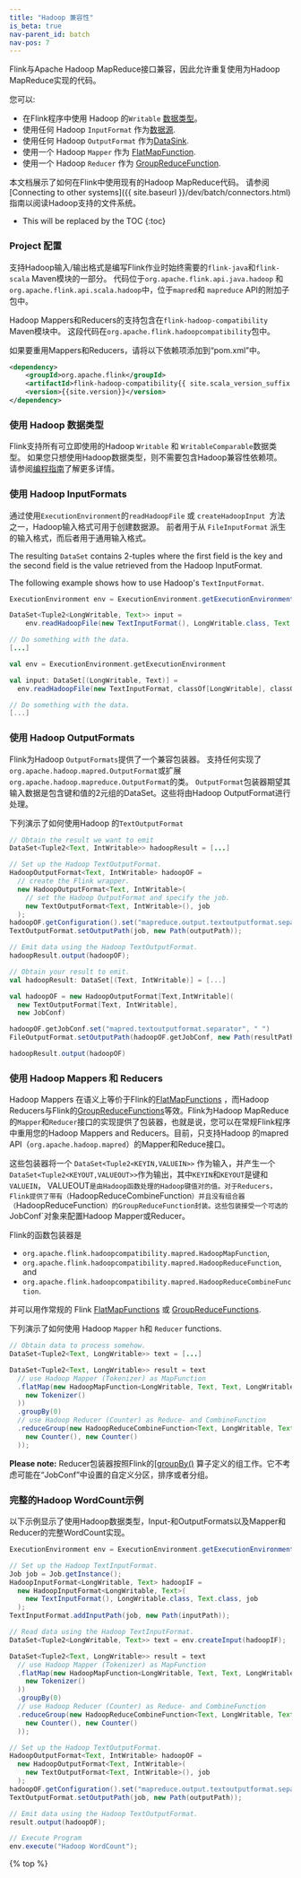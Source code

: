 ```yaml
---
title: "Hadoop 兼容性"
is_beta: true
nav-parent_id: batch
nav-pos: 7
---
```

<!--
Licensed to the Apache Software Foundation (ASF) under one
or more contributor license agreements.  See the NOTICE file
distributed with this work for additional information
regarding copyright ownership.  The ASF licenses this file
to you under the Apache License, Version 2.0 (the
"License"); you may not use this file except in compliance
with the License.  You may obtain a copy of the License at

  http://www.apache.org/licenses/LICENSE-2.0

Unless required by applicable law or agreed to in writing,
software distributed under the License is distributed on an
"AS IS" BASIS, WITHOUT WARRANTIES OR CONDITIONS OF ANY
KIND, either express or implied.  See the License for the
specific language governing permissions and limitations
under the License.
-->

Flink与Apache Hadoop MapReduce接口兼容，因此允许重复使用为Hadoop MapReduce实现的代码。

您可以:

- 在Flink程序中使用 Hadoop 的`Writable` [数据类型](index.html#data-types)。
- 使用任何 Hadoop `InputFormat` 作为[数据源](index.html#data-sources).
- 使用任何 Hadoop `OutputFormat` 作为[DataSink](index.html#data-sinks).
- 使用一个 Hadoop `Mapper` 作为 [FlatMapFunction](dataset_transformations.html#flatmap).
- 使用一个 Hadoop `Reducer` 作为 [GroupReduceFunction](dataset_transformations.html#groupreduce-on-grouped-dataset).

本文档展示了如何在Flink中使用现有的Hadoop MapReduce代码。 请参阅[Connecting to other systems]({{ site.baseurl }}/dev/batch/connectors.html) 指南以阅读Hadoop支持的文件系统。

* This will be replaced by the TOC
{:toc}

### Project 配置

支持Hadoop输入/输出格式是编写Flink作业时始终需要的`flink-java`和`flink-scala` Maven模块的一部分。
代码位于`org.apache.flink.api.java.hadoop` 和`org.apache.flink.api.scala.hadoop`中，位于`mapred`和 `mapreduce` API的附加子包中。

Hadoop Mappers和Reducers的支持包含在`flink-hadoop-compatibility` Maven模块中。
这段代码在`org.apache.flink.hadoopcompatibility`包中。

如果要重用Mappers和Reducers，请将以下依赖项添加到“pom.xml”中。

~~~xml
<dependency>
	<groupId>org.apache.flink</groupId>
	<artifactId>flink-hadoop-compatibility{{ site.scala_version_suffix }}</artifactId>
	<version>{{site.version}}</version>
</dependency>
~~~

###  使用 Hadoop 数据类型

Flink支持所有可立即使用的Hadoop `Writable` 和 `WritableComparable`数据类型。
如果您只想使用Hadoop数据类型，则不需要包含Hadoop兼容性依赖项。
请参阅[编程指南](index.html#data-types)了解更多详情。

### 使用 Hadoop InputFormats

通过使用`ExecutionEnvironment`的`readHadoopFile` 或 `createHadoopInput `方法之一，Hadoop输入格式可用于创建数据源。
前者用于从 `FileInputFormat` 派生的输入格式，而后者用于通用输入格式。

The resulting `DataSet` contains 2-tuples where the first field
is the key and the second field is the value retrieved from the Hadoop
InputFormat.

The following example shows how to use Hadoop's `TextInputFormat`.

<div class="codetabs" markdown="1">
<div data-lang="java" markdown="1">

~~~java
ExecutionEnvironment env = ExecutionEnvironment.getExecutionEnvironment();

DataSet<Tuple2<LongWritable, Text>> input =
    env.readHadoopFile(new TextInputFormat(), LongWritable.class, Text.class, textPath);

// Do something with the data.
[...]
~~~

</div>
<div data-lang="scala" markdown="1">

~~~scala
val env = ExecutionEnvironment.getExecutionEnvironment

val input: DataSet[(LongWritable, Text)] =
  env.readHadoopFile(new TextInputFormat, classOf[LongWritable], classOf[Text], textPath)

// Do something with the data.
[...]
~~~

</div>

</div>

### 使用 Hadoop OutputFormats

Flink为Hadoop `OutputFormats`提供了一个兼容包装器。
支持任何实现了`org.apache.hadoop.mapred.OutputFormat`或扩展`org.apache.hadoop.mapreduce.OutputFormat`的类。
`OutputFormat`包装器期望其输入数据是包含键和值的2元组的DataSet。这些将由Hadoop OutputFormat进行处理。

下列演示了如何使用Hadoop 的`TextOutputFormat`

<div class="codetabs" markdown="1">
<div data-lang="java" markdown="1">

~~~java
// Obtain the result we want to emit
DataSet<Tuple2<Text, IntWritable>> hadoopResult = [...]

// Set up the Hadoop TextOutputFormat.
HadoopOutputFormat<Text, IntWritable> hadoopOF =
  // create the Flink wrapper.
  new HadoopOutputFormat<Text, IntWritable>(
    // set the Hadoop OutputFormat and specify the job.
    new TextOutputFormat<Text, IntWritable>(), job
  );
hadoopOF.getConfiguration().set("mapreduce.output.textoutputformat.separator", " ");
TextOutputFormat.setOutputPath(job, new Path(outputPath));

// Emit data using the Hadoop TextOutputFormat.
hadoopResult.output(hadoopOF);
~~~

</div>
<div data-lang="scala" markdown="1">

~~~scala
// Obtain your result to emit.
val hadoopResult: DataSet[(Text, IntWritable)] = [...]

val hadoopOF = new HadoopOutputFormat[Text,IntWritable](
  new TextOutputFormat[Text, IntWritable],
  new JobConf)

hadoopOF.getJobConf.set("mapred.textoutputformat.separator", " ")
FileOutputFormat.setOutputPath(hadoopOF.getJobConf, new Path(resultPath))

hadoopResult.output(hadoopOF)


~~~

</div>

</div>

### 使用 Hadoop Mappers 和 Reducers

Hadoop Mappers 在语义上等价于Flink的[FlatMapFunctions](dataset_transformations.html#flatmap) ，而Hadoop Reducers与Flink的[GroupReduceFunctions](dataset_transformations.html#groupreduce-on-grouped-dataset)等效。Flink为Hadoop MapReduce的`Mapper`和`Reducer`接口的实现提供了包装器，也就是说，您可以在常规Flink程序中重用您的Hadoop Mappers and Reducers。目前，只支持Hadoop 的mapred  API（`org.apache.hadoop.mapred`）的Mapper和Reduce接口。

这些包装器将一个 `DataSet<Tuple2<KEYIN,VALUEIN>>` 作为输入，并产生一个`DataSet<Tuple2<KEYOUT,VALUEOUT>>`作为输出，其中`KEYIN`和`KEYOUT`是键和`VALUEIN`， VALUEOUT`是由Hadoop函数处理的Hadoop键值对的值。对于Reducers，Flink提供了带有（`HadoopReduceCombineFunction`）并且没有组合器（`HadoopReduceFunction`）的GroupReduceFunction封装。这些包装接受一个可选的`JobConf`对象来配置Hadoop Mapper或Reducer。

Flink的函数包装器是

- `org.apache.flink.hadoopcompatibility.mapred.HadoopMapFunction`,
- `org.apache.flink.hadoopcompatibility.mapred.HadoopReduceFunction`, and
- `org.apache.flink.hadoopcompatibility.mapred.HadoopReduceCombineFunction`.

并可以用作常规的 Flink [FlatMapFunctions](dataset_transformations.html#flatmap) 或 [GroupReduceFunctions](dataset_transformations.html#groupreduce-on-grouped-dataset).

下列演示了如何使用  Hadoop `Mapper` h和 `Reducer` functions.

~~~java
// Obtain data to process somehow.
DataSet<Tuple2<Text, LongWritable>> text = [...]

DataSet<Tuple2<Text, LongWritable>> result = text
  // use Hadoop Mapper (Tokenizer) as MapFunction
  .flatMap(new HadoopMapFunction<LongWritable, Text, Text, LongWritable>(
    new Tokenizer()
  ))
  .groupBy(0)
  // use Hadoop Reducer (Counter) as Reduce- and CombineFunction
  .reduceGroup(new HadoopReduceCombineFunction<Text, LongWritable, Text, LongWritable>(
    new Counter(), new Counter()
  ));
~~~

**Please note:** Reducer包装器按照Flink的[[groupBy()](dataset_transformations.html#transformations-on-grouped-dataset) 算子定义的组工作。它不考虑可能在“JobConf”中设置的自定义分区，排序或者分组。

### 完整的Hadoop WordCount示例

以下示例显示了使用Hadoop数据类型，Input-和OutputFormats以及Mapper和Reducer的完整WordCount实现。

~~~java
ExecutionEnvironment env = ExecutionEnvironment.getExecutionEnvironment();

// Set up the Hadoop TextInputFormat.
Job job = Job.getInstance();
HadoopInputFormat<LongWritable, Text> hadoopIF =
  new HadoopInputFormat<LongWritable, Text>(
    new TextInputFormat(), LongWritable.class, Text.class, job
  );
TextInputFormat.addInputPath(job, new Path(inputPath));

// Read data using the Hadoop TextInputFormat.
DataSet<Tuple2<LongWritable, Text>> text = env.createInput(hadoopIF);

DataSet<Tuple2<Text, LongWritable>> result = text
  // use Hadoop Mapper (Tokenizer) as MapFunction
  .flatMap(new HadoopMapFunction<LongWritable, Text, Text, LongWritable>(
    new Tokenizer()
  ))
  .groupBy(0)
  // use Hadoop Reducer (Counter) as Reduce- and CombineFunction
  .reduceGroup(new HadoopReduceCombineFunction<Text, LongWritable, Text, LongWritable>(
    new Counter(), new Counter()
  ));

// Set up the Hadoop TextOutputFormat.
HadoopOutputFormat<Text, IntWritable> hadoopOF =
  new HadoopOutputFormat<Text, IntWritable>(
    new TextOutputFormat<Text, IntWritable>(), job
  );
hadoopOF.getConfiguration().set("mapreduce.output.textoutputformat.separator", " ");
TextOutputFormat.setOutputPath(job, new Path(outputPath));

// Emit data using the Hadoop TextOutputFormat.
result.output(hadoopOF);

// Execute Program
env.execute("Hadoop WordCount");
~~~

{% top %}
